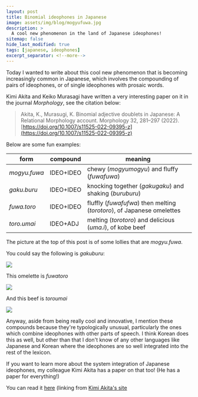 ```yaml
---
layout: post  
title: Binomial ideophones in Japanese   
image: assets/img/blog/mogyufuwa.jpg
description: >  
  A cool new phenomenon in the land of Japanese ideophones!  
sitemap: false  
hide_last_modified: true  
tags: [japanese, ideophones]  
excerpt_separator: <!--more-->  
---
```


Today I wanted to write about this cool new phenomenon that is becoming increasingly common in Japanese, which involves the compounding of pairs of ideophones, or of single ideophones with prosaic words.

Kimi Akita and Keiko Murasagi have written a very interesting paper on it in the journal *Morphology*, see the citation below:

> Akita, K., Murasugi, K. Binomial adjective doublets in Japanese: A Relational Morphology account. Morphology 32, 281–297 (2022). [https://doi.org/10.1007/s11525-022-09395-z](https://doi.org/10.1007/s11525-022-09395-z)

<!--more-->

Below are some fun examples:

|form        |compound |meaning|
|------------|---------|-------|
|*mogyu.fuwa*|IDEO+IDEO|chewy (*mogyumogyu*) and fluffy (*fuwafuwa*)|
|*gaku.buru* |IDEO+IDEO|knocking together (*gakugaku*) and shaking (*buruburu*)|
|*fuwa.toro* |IDEO+IDEO|fluffly (*fuwafufwa*) then melting (*torotoro*), of Japanese omelettes|
|*toro.umai*   |IDEO+ADJ |melting (*torotoro*) and delicious (*uma.i*), of kobe beef|

The picture at the top of this post is of some lollies that are *mogyu.fuwa*.

You could say the following is *gakuburu*:

![](https://media0.giphy.com/media/C5QBwUWlhHAfb2MbxJ/giphy.gif?cid=6c09b952papr7us468n0wyw9dhwpoumc5voi6ect4n560at1&ep=v1_internal_gif_by_id&rid=giphy.gif&ct=g)

This omelette is *fuwatoro*

![](https://media4.giphy.com/media/EZ327Zoie6YO4/giphy.webp?cid=6c09b952zatp6xhqyxixl07o8ni0oltxbbyox98magfserlc&ep=v1_internal_gif_by_id&rid=giphy.webp&ct=g)

And this beef is *toroumai*

![](https://img.rurubu.jp/img_srw/andmore/images/dYEJoU2wyuXFeRrbpbY5RtBRgc0YNkCUecbtnKzR.jpeg)

Anyway, aside from being really cool and innovative, I mention these compounds because they're typologically unusual, particularly the ones which combine ideophones with other parts of speech. I think Korean does this as well, but other than that I don't know of any other languages like Japanese and Korean where the ideophones are so well integrated into the rest of the lexicon. 

If you want to learn more about the system integration of Japanese ideophones, my colleague Kimi Akita has a paper on that too! (He has a paper for everything!)

You can read it [here](https://drive.google.com/file/d/1-fYXYjbRXFhkr0C7gnKq3kZ9RvzwcAnV/view?usp=sharing) (linking from [Kimi Akita's site](https://sites.google.com/site/akitambo/Home)
